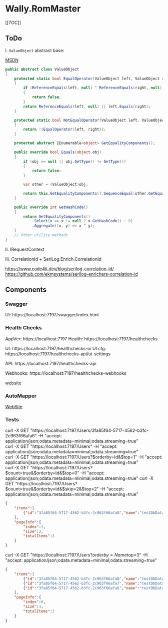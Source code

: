 # Wally.RomMaster

[[_TOC_]]

## ToDo

I. `ValueObject` abstract base:

[MSDN](https://docs.microsoft.com/en-us/dotnet/standard/microservices-architecture/microservice-ddd-cqrs-patterns/implement-value-objects)

```c#
public abstract class ValueObject
{
    protected static bool EqualOperator(ValueObject left, ValueObject right)
    {
        if (ReferenceEquals(left, null) ^ ReferenceEquals(right, null))
        {
            return false;
        }
        return ReferenceEquals(left, null) || left.Equals(right);
    }

    protected static bool NotEqualOperator(ValueObject left, ValueObject right)
    {
        return !(EqualOperator(left, right));
    }

    protected abstract IEnumerable<object> GetEqualityComponents();

    public override bool Equals(object obj)
    {
        if (obj == null || obj.GetType() != GetType())
        {
            return false;
        }

        var other = (ValueObject)obj;

        return this.GetEqualityComponents().SequenceEqual(other.GetEqualityComponents());
    }

    public override int GetHashCode()
    {
        return GetEqualityComponents()
            .Select(x => x != null ? x.GetHashCode() : 0)
            .Aggregate((x, y) => x ^ y);
    }
    // Other utility methods
}
```

II. IRequestContext

III. CorrelationId + SeriLog.Enrich.CorrelationId

https://www.code4it.dev/blog/serilog-correlation-id/
https://github.com/ekmsystems/serilog-enrichers-correlation-id

## Components

### Swagger

UI: https://localhost:7197/swagger/index.html

### Health Checks

AppVer: https://localhost:7197
Health: https://localhost:7197/healthchecks

UI: https://localhost:7197/healthchecks-ui
UI cfg: https://localhost:7197/healthchecks-api/ui-settings

API: https://localhost:7197/healthchecks-api

Webhooks: https://localhost:7197/healthchecks-webhooks

[website](https://github.com/xabaril/AspNetCore.Diagnostics.HealthChecks)

### AutoMapper

[WebSite](https://automapper.org/)

### Tests

curl -X GET "https://localhost:7197/Users/3fa85f64-5717-4562-b3fc-2c963f66afa6" -H "accept:
application/json;odata.metadata=minimal;odata.streaming=true"  
curl -X GET "https://localhost:7197/Users" -H "accept: application/json;odata.metadata=minimal;odata.streaming=true"  
curl -X GET "https://localhost:7197/Users?$orderby=Id&$top=1" -H "accept:
application/json;odata.metadata=minimal;odata.streaming=true"  
curl -X GET "https://localhost:7197/Users?$count=true&$orderby=Id&$top=0" -H "accept:
application/json;odata.metadata=minimal;odata.streaming=true"  
curl -X GET "https://localhost:7197/Users?$count=true&$orderby=Id&$skip=2&$top=2" -H "accept:
application/json;odata.metadata=minimal;odata.streaming=true"

```json
{
	"items":[
		{"id":"3fa85f64-5717-4562-b3fc-2c963f66afa8","name":"testDbData3"}
	],
	"pageInfo":{
		"index":1,
		"size":2,
		"totalItems":3
	}
}
```

curl -X GET "https://localhost:7197/Users?$orderby=Name%20desc&$top=3" -H "accept:
application/json;odata.metadata=minimal;odata.streaming=true"

```json
{
	"items":[
		{"id":"3fa85f64-5717-4562-b3fc-2c963f66afa8","name":"testDbData3"},
		{"id":"3fa85f64-5717-4562-b3fc-2c963f66afa7","name":"testDbData2"},
		{"id":"3fa85f64-5717-4562-b3fc-2c963f66afa6","name":"testDbData1"}
	],
	"pageInfo":{
		"index":0,
		"size":3,
		"totalItems":3
	}
}
```
